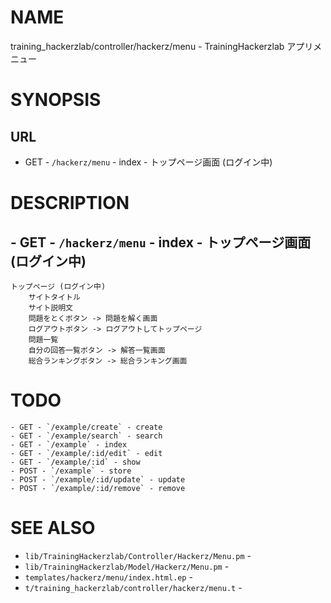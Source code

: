 # NAME

training_hackerzlab/controller/hackerz/menu - TrainingHackerzlab アプリメニュー

# SYNOPSIS

## URL

- GET - `/hackerz/menu` - index - トップページ画面 (ログイン中)

# DESCRIPTION

## - GET - `/hackerz/menu` - index - トップページ画面 (ログイン中)

```
トップページ (ログイン中)
    サイトタイトル
    サイト説明文
    問題をとくボタン -> 問題を解く画面
    ログアウトボタン -> ログアウトしてトップページ
    問題一覧
    自分の回答一覧ボタン -> 解答一覧画面
    総合ランキングボタン -> 総合ランキング画面
```

# TODO

```
- GET - `/example/create` - create
- GET - `/example/search` - search
- GET - `/example` - index
- GET - `/example/:id/edit` - edit
- GET - `/example/:id` - show
- POST - `/example` - store
- POST - `/example/:id/update` - update
- POST - `/example/:id/remove` - remove
```

# SEE ALSO

- `lib/TrainingHackerzlab/Controller/Hackerz/Menu.pm` -
- `lib/TrainingHackerzlab/Model/Hackerz/Menu.pm` -
- `templates/hackerz/menu/index.html.ep` -
- `t/training_hackerzlab/controller/hackerz/menu.t` -
